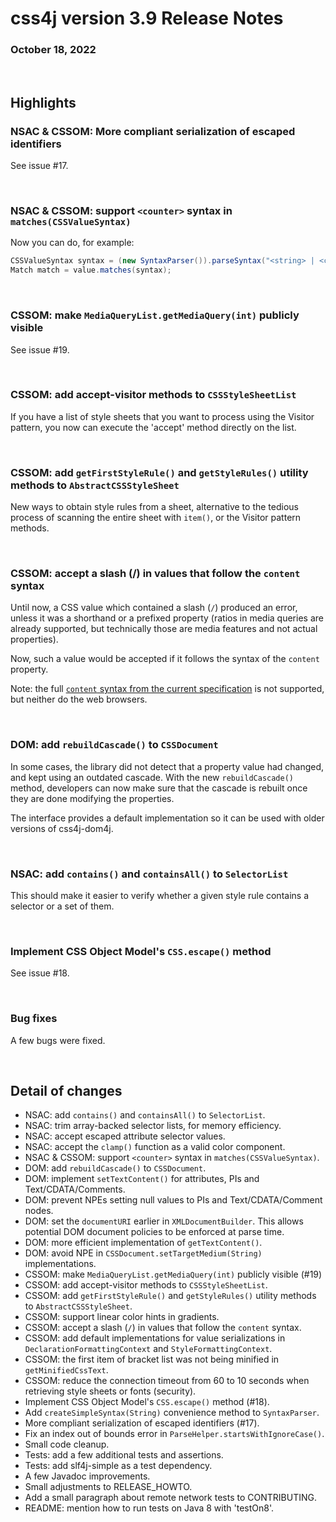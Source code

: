 # css4j version 3.9 Release Notes

### October 18, 2022

<br/>

## Highlights

### NSAC & CSSOM: More compliant serialization of escaped identifiers

See issue #17.

<br/>

### NSAC & CSSOM: support `<counter>` syntax in `matches(CSSValueSyntax)`

Now you can do, for example:

```java
CSSValueSyntax syntax = (new SyntaxParser()).parseSyntax("<string> | <counter>");
Match match = value.matches(syntax);
```

<br/>

### CSSOM: make `MediaQueryList.getMediaQuery(int)` publicly visible

See issue #19.

<br/>

### CSSOM: add accept-visitor methods to `CSSStyleSheetList`

If you have a list of style sheets that you want to process using the Visitor
pattern, you now can execute the 'accept' method directly on the list.

<br/>

### CSSOM: add `getFirstStyleRule()` and `getStyleRules()` utility methods to `AbstractCSSStyleSheet`

New ways to obtain style rules from a sheet, alternative to the tedious process
of scanning the entire sheet with `item()`, or the Visitor pattern methods.

<br/>

### CSSOM: accept a slash (/) in values that follow the `content` syntax

Until now, a CSS value which contained a slash (`/`) produced an error, unless
it was a shorthand or a prefixed property (ratios in media queries are already
supported, but technically those are media features and not actual properties).

Now, such a value would be accepted if it follows the syntax of the `content`
property.

Note: the full [`content` syntax from the current specification](https://www.w3.org/TR/css-content-3/#content-property)
is not supported, but neither do the web browsers.

<br/>

### DOM: add `rebuildCascade()` to `CSSDocument`

In some cases, the library did not detect that a property value had changed,
and kept using an outdated cascade. With the new `rebuildCascade()` method,
developers can now make sure that the cascade is rebuilt once they are done
modifying the properties.

The interface provides a default implementation so it can be used with older
versions of css4j-dom4j.

<br/>

### NSAC: add `contains()` and `containsAll()` to `SelectorList`

This should make it easier to verify whether a given style rule contains a
selector or a set of them.

<br/>

### Implement CSS Object Model's `CSS.escape()` method

See issue #18.

<br/>

### Bug fixes

A few bugs were fixed.

<br/>

## Detail of changes

- NSAC: add `contains()` and `containsAll()` to `SelectorList`.
- NSAC: trim array-backed selector lists, for memory efficiency.
- NSAC: accept escaped attribute selector values.
- NSAC: accept the `clamp()` function as a valid color component.
- NSAC & CSSOM: support `<counter>` syntax in `matches(CSSValueSyntax)`.
- DOM: add `rebuildCascade()` to `CSSDocument`.
- DOM: implement `setTextContent()` for attributes, PIs and Text/CDATA/Comments.
- DOM: prevent NPEs setting null values to PIs and Text/CDATA/Comment nodes.
- DOM: set the `documentURI` earlier in `XMLDocumentBuilder`. This allows potential DOM document policies to be enforced at parse time.
- DOM: more efficient implementation of `getTextContent()`.
- DOM: avoid NPE in `CSSDocument.setTargetMedium(String)` implementations.
- CSSOM: make `MediaQueryList.getMediaQuery(int)` publicly visible (#19)
- CSSOM: add accept-visitor methods to `CSSStyleSheetList`.
- CSSOM: add `getFirstStyleRule()` and `getStyleRules()` utility methods to `AbstractCSSStyleSheet`.
- CSSOM: support linear color hints in gradients.
- CSSOM: accept a slash (`/`) in values that follow the `content` syntax.
- CSSOM: add default implementations for value serializations in `DeclarationFormattingContext` and `StyleFormattingContext`.
- CSSOM: the first item of bracket list was not being minified in `getMinifiedCssText`.
- CSSOM: reduce the connection timeout from 60 to 10 seconds when retrieving style sheets or fonts (security).
- Implement CSS Object Model's `CSS.escape()` method (#18).
- Add `createSimpleSyntax(String)` convenience method to `SyntaxParser`.
- More compliant serialization of escaped identifiers (#17).
- Fix an index out of bounds error in `ParseHelper.startsWithIgnoreCase()`.
- Small code cleanup.
- Tests: add a few additional tests and assertions.
- Tests: add slf4j-simple as a test dependency.
- A few Javadoc improvements.
- Small adjustments to RELEASE_HOWTO.
- Add a small paragraph about remote network tests to CONTRIBUTING.
- README: mention how to run tests on Java 8 with 'testOn8'.
